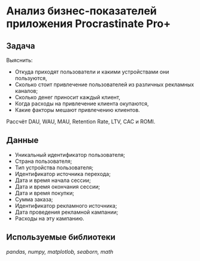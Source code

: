 # Анализ бизнес-показателей  приложения Procrastinate Pro+

## Задача

Выяснить:

* Откуда приходят пользователи и какими устройствами они пользуются,
* Сколько стоит привлечение пользователей из различных рекламных каналов;
* Сколько денег приносит каждый клиент,
* Когда расходы на привлечение клиента окупаются,
* Какие факторы мешают привлечению клиентов.

Рассчёт DAU, WAU, MAU, Retention Rate, LTV, CAC и ROMI.

## Данные

- Уникальный идентификатор пользователя;
- Страна пользователя;
- Тип устройства пользователя;
- Идентификатор источника перехода;
- Дата и время начала сессии;
- Дата и время окончания сессии;
- Дата и время покупки;
- Сумма заказа;
- Идентификатор рекламного источника;
- Дата проведения рекламной кампании;
- Расходы на эту кампанию.

## Используемые библиотеки
*pandas, numpy, matplotlob, seaborn, math*

